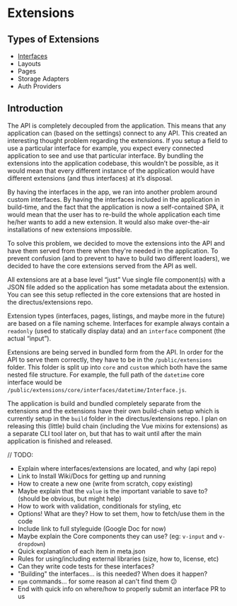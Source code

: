 # Extensions

## Types of Extensions

* [Interfaces](./interfaces.md)
* Layouts
* Pages
* Storage Adapters
* Auth Providers

## Introduction

The API is completely decoupled from the application. This means that any application can (based on the settings) connect to any API. This created an interesting thought problem regarding the extensions. If you setup a field to use a particular interface for example, you expect every connected application to see and use that particular interface. By bundling the extensions into the application codebase, this wouldn’t be possible, as it would mean that every different instance of the application would have different extensions (and thus interfaces) at it’s disposal.

By having the interfaces in the app, we ran into another problem around custom interfaces. By having the interfaces included in the application in build-time, and the fact that the application is now a self-contained SPA, it would mean that the user has to re-build the whole application each time he/her wants to add a new extension. It would also make over-the-air installations of new extensions impossible.

To solve this problem, we decided to move the extensions into the API and have them served from there when they're needed in the application. To prevent confusion (and to prevent to have to build two different loaders), we decided to have the core extensions served from the API as well.

All extensions are at a base level “just” Vue single file component(s) with a JSON file added so the application has some metadata about the extension. You can see this setup reflected in the core extensions that are hosted in the directus/extensions repo.

Extension types (interfaces, pages, listings, and maybe more in the future) are based on a file naming scheme. Interfaces for example always contain a `readonly` (used to statically display data) and an `interface` component (the actual “input”).

Extensions are being served in bundled form from the API. In order for the API to serve them correctly, they have to be in the `/public/extensions` folder. This folder is split up into `core` and `custom` which both have the same nested file structure. For example, the full path of the `datetime` core interface would be `/public/extensions/core/interfaces/datetime/Interface.js`.

The application is build and bundled completely separate from the extensions and the extensions have their own build-chain setup which is currently setup in the `build` folder in the directus/extensions repo. I plan on releasing this (little) build chain (including the Vue mixins for extensions) as a separate CLI tool later on, but that has to wait until after the main application is finished and released.

// TODO:

* Explain where interfaces/extensions are located, and why (api repo)
* Link to Install Wiki/Docs for getting up and running
* How to create a new one (write from scratch, copy existing)
* Maybe explain that the `value` is the important variable to save to? (should be obvious, but might help)
* How to work with validation, conditionals for styling, etc
* Options! What are they? How to set them, how to fetch/use them in the code
* Include link to full styleguide (Google Doc for now)
* Maybe explain the Core components they can use? (eg: `v-input` and `v-dropdown`)
* Quick explanation of each item in meta.json
* Rules for using/including external libraries (size, how to, license, etc)
* Can they write code tests for these interfaces?
* "Building" the interfaces... is this needed? When does it happen?
* `npm` commands... for some reason aI can't find them :confused:
* End with quick info on where/how to properly submit an interface PR to us

